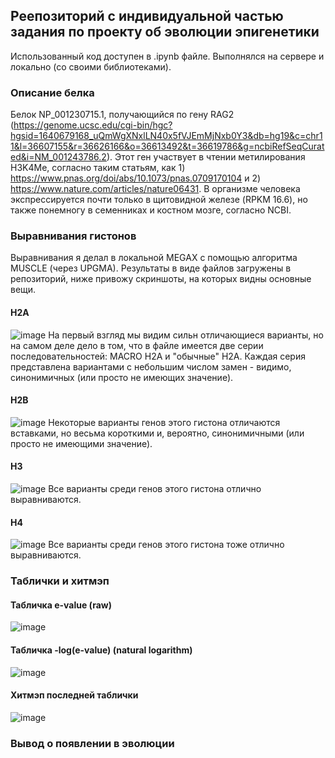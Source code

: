## Реепозиторий с индивидуальной частью задания по проекту об эволюции эпигенетики 
Использованный код доступен в .ipynb файле. Выполнялся на сервере и локально (со своими библиотеками).

### Описание белка
Белок NP_001230715.1, получающийся по гену RAG2 (https://genome.ucsc.edu/cgi-bin/hgc?hgsid=1640679168_uQmWgXNxlLN40x5fVJEmMjNxb0Y3&db=hg19&c=chr11&l=36607155&r=36626166&o=36613492&t=36619786&g=ncbiRefSeqCurated&i=NM_001243786.2). Этот ген участвует в чтении метилирования H3K4Me, согласно таким статьям, как 1) https://www.pnas.org/doi/abs/10.1073/pnas.0709170104 и 2) https://www.nature.com/articles/nature06431. В организме человека экспрессируется почти только в щитовидной железе (RPKM 16.6), но также понемногу в семенниках и костном мозге, согласно NCBI.

### Выравнивания гистонов
Выравнивания я делал в локальной MEGAX с помощью алгоритма MUSCLE (через UPGMA). Результаты в виде файлов загружены в репозиторий, ниже привожу скриншоты, на которых видны основные вещи.
#### H2A
![image](https://github.com/robibistspark/hse23_indiv_proj/assets/71763293/4756f783-466b-4289-91cf-9af139bd537d)
На первый взгляд мы видим сильн отличающиеся варианты, но на самом деле дело в том, что в файле имеется две серии последовательностей: MACRO H2A и "обычные" H2A. Каждая серия представлена вариантами с небольшим числом замен - видимо, синонимичных (или просто не имеющих значение).

#### H2B
![image](https://github.com/robibistspark/hse23_indiv_proj/assets/71763293/e89267d0-b52f-4838-abc4-097e883a94db)
Некоторые варианты генов этого гистона отличаются вставками, но весьма короткими и, вероятно, синонимичными (или просто не имеющими значение).

#### H3
![image](https://github.com/robibistspark/hse23_indiv_proj/assets/71763293/b41a49a7-e226-4779-8eca-0f8a3a63a3f2)
Все варианты среди генов этого гистона отлично выравниваются.

#### H4
![image](https://github.com/robibistspark/hse23_indiv_proj/assets/71763293/85859ce5-1dd6-4627-9a45-1981cfa78565)
Все варианты среди генов этого гистона тоже отлично выравниваются.

### Таблички и хитмэп
#### Табличка e-value (raw)
![image](https://github.com/robibistspark/hse23_indiv_proj/assets/71763293/f274846d-4a75-468d-bc52-7b3ce5593785)

#### Табличка -log(e-value) (natural logarithm)
![image](https://github.com/robibistspark/hse23_indiv_proj/assets/71763293/24ad5498-98a5-4787-9b15-1ce52f0e3fc8)

#### Хитмэп последней таблички
![image](https://github.com/robibistspark/hse23_indiv_proj/assets/71763293/bd9f0791-cdcd-474f-8668-6889c643cce2)

### Вывод о появлении в эволюции
